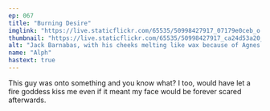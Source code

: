 ```yaml
---
ep: 067
title: "Burning Desire"
imglink: "https://live.staticflickr.com/65535/50998427917_07179e0ceb_o.jpg"
thumbnail: "https://live.staticflickr.com/65535/50998427917_ca24d53a20_q.jpg"
alt: "Jack Barnabas, with his cheeks melting like wax because of Agnes's kiss"
name: "Alph"
hastext: true
---
```

This guy was onto something and you know what? I too, would have let a fire goddess kiss me even if it meant my face would be forever scared afterwards. 